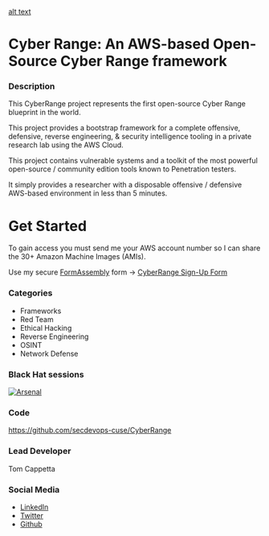 [alt text](https://github.com/secdevops-cuse/CyberRange/master/img/CyberRangev2_mini.png "Cyber Range")

#  Cyber Range:  An AWS-based Open-Source Cyber Range framework

### Description

This CyberRange project represents the first open-source Cyber Range blueprint in the world.

This project provides a bootstrap framework for a complete offensive, defensive, reverse engineering, & security intelligence tooling in a private research lab using the AWS Cloud.

This project contains vulnerable systems and a toolkit of the most powerful open-source / community edition tools known to Penetration testers.

It simply provides a researcher with a disposable offensive / defensive AWS-based environment in less than 5 minutes.

# Get Started
To gain access you must send me your AWS account number so I can share the 30+ Amazon Machine Images (AMIs).  

Use my secure [FormAssembly](https://www.formassembly.com) form -> [CyberRange Sign-Up Form](https://www.tfaforms.com/4729221) 


### Categories
* Frameworks
* Red Team
* Ethical Hacking
* Reverse Engineering
* OSINT
* Network Defense

### Black Hat sessions
[![Arsenal](https://raw.githubusercontent.com/secdevops-cuse/badges/master/arsenal/europe/2019.svg)](https://www.blackhat.com/eu-19/arsenal/schedule/index.html#cyberrange-an-open-source-offensivedefensive-security-lab-in-aws-18229)

### Code
https://github.com/secdevops-cuse/CyberRange

### Lead Developer
Tom Cappetta

### Social Media
* [LinkedIn](https://www.linkedin.com/in/thomascappetta/)
* [Twitter](https://twitter.com/cappetta72)
* [Github](https://github.com/cappetta)
